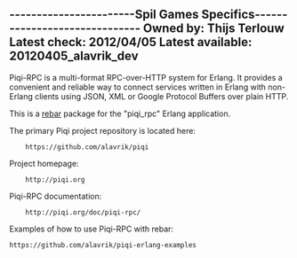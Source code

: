 -----------------------Spil Games Specifics------------------------------
Owned by: Thijs Terlouw
Latest check: 2012/04/05
Latest available: 20120405_alavrik_dev
-------------------------------------------------------------------------

Piqi-RPC is a multi-format RPC-over-HTTP system for Erlang. It provides a
convenient and reliable way to connect services written in Erlang with
non-Erlang clients using JSON, XML or Google Protocol Buffers over plain HTTP.

This is a [rebar](https://github.com/basho/rebar) package for the "piqi_rpc"
Erlang application.


The primary Piqi project repository is located here: 

        https://github.com/alavrik/piqi


Project homepage:

        http://piqi.org


Piqi-RPC documentation:

        http://piqi.org/doc/piqi-rpc/


Examples of how to use Piqi-RPC with rebar:

	https://github.com/alavrik/piqi-erlang-examples

